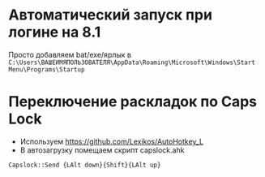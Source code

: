 Автоматический запуск при логине на 8.1
=======================================
Просто добавляем bat/exe/ярлык в `C:\Users\ВАШЕИМЯПОЛЬЗОВАТЕЛЯ\AppData\Roaming\Microsoft\Windows\Start Menu\Programs\Startup`

Переключение раскладок по Caps Lock
===================================
* Используем https://github.com/Lexikos/AutoHotkey_L
* В автозагрузку помещаем скрипт capslock.ahk
```
Capslock::Send {LAlt down}{Shift}{LAlt up}
```
